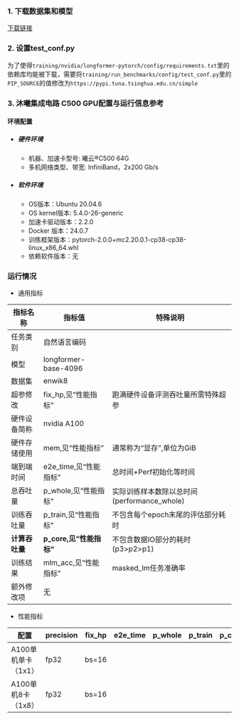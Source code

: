 ### 1. 下载数据集和模型

[下载链接](https://bd.bcebos.com/klx-pytorch-ipipe-bd/flagperf/datasets/longformer_train.tar)

### 2. 设置test_conf.py

为了使得`training/nvidia/longformer-pytorch/config/requirements.txt`里的依赖库均能被下载，需要将`training/run_benchmarks/config/test_conf.py`里的`PIP_SOURCE`的值修改为`https://pypi.tuna.tsinghua.edu.cn/simple`

### 3. 沐曦集成电路 C500 GPU配置与运行信息参考
#### 环境配置
- ##### 硬件环境
    - 机器、加速卡型号: 曦云®C500 64G
    - 多机网络类型、带宽: InfiniBand，2x200 Gb/s

- ##### 软件环境
   - OS版本：Ubuntu 20.04.6
   - OS kernel版本:  5.4.0-26-generic
   - 加速卡驱动版本：2.2.0
   - Docker 版本：24.0.7
   - 训练框架版本：pytorch-2.0.0+mc2.20.0.1-cp38-cp38-linux_x86_64.whl
   - 依赖软件版本：无

### 运行情况

* 通用指标

| 指标名称       | 指标值                  | 特殊说明                                    |
|--------------|-------------------------|---------------------------------------------|
| 任务类别       | 自然语言编码            |                                             |
| 模型           | longformer-base-4096    |                                             |
| 数据集         | enwik8                  |                                             |
| 超参修改       | fix_hp,见“性能指标”     | 跑满硬件设备评测吞吐量所需特殊超参          |
| 硬件设备简称   | nvidia A100             |                                             |
| 硬件存储使用   | mem,见“性能指标”        | 通常称为“显存”,单位为GiB                    |
| 端到端时间     | e2e_time,见“性能指标”   | 总时间+Perf初始化等时间                     |
| 总吞吐量       | p_whole,见“性能指标”    | 实际训练样本数除以总时间(performance_whole) |
| 训练吞吐量     | p_train,见“性能指标”    | 不包含每个epoch末尾的评估部分耗时           |
| **计算吞吐量** | **p_core,见“性能指标”** | 不包含数据IO部分的耗时(p3>p2>p1)            |
| 训练结果       | mlm_acc,见“性能指标”    | masked_lm任务准确率                         |
| 额外修改项     | 无                      |                                             |

* 性能指标

| 配置              | precision | fix_hp | e2e_time | p_whole | p_train | p_core | mlm_acc | mem     |
|-----------------|-----------|--------|----------|---------|---------|--------|---------|---------|
| A100单机单卡（1x1） | fp32      | bs=16  |         |       |       |      |        | 24.1/64.0 |
| A100单机8卡（1x8）  | fp32      | bs=16  |     |      |      |     | 0.64    | 25.5/64.0 |

